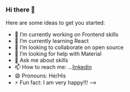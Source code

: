 ### Hi there 👋


Here are some ideas to get you started:

- 🔭 I’m currently working on Frontend skills
- 🌱 I’m currently learning React
- 👯 I’m looking to collaborate on open source
- 🤔 I’m looking for help with Material
- 💬 Ask me about skills
- 📫 How to reach me: ...[linkedin](https://www.linkedin.com/in/saqib-rafiq-251919114/)
- 😄 Pronouns: He/His
- ⚡ Fun fact: I am very happy!!!
-->

